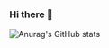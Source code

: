 ### Hi there 👋



![Anurag's GitHub stats](https://github-readme-stats.vercel.app/api?username=reckyy&count_private=true)
